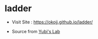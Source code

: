 # ladder

* Visit Site : https://okojj.github.io/ladder/

* Source from [Yubi's Lab](https://yubylab.tistory.com/entry/%EC%9E%90%EB%B0%94%EC%8A%A4%ED%81%AC%EB%A6%BD%ED%8A%B8%EB%A5%BC-%EC%9D%B4%EC%9A%A9%ED%95%9C-%EC%82%AC%EB%8B%A4%EB%A6%AC%EA%B2%8C%EC%9E%84-%EB%A7%8C%EB%93%A4%EA%B8%B0)
